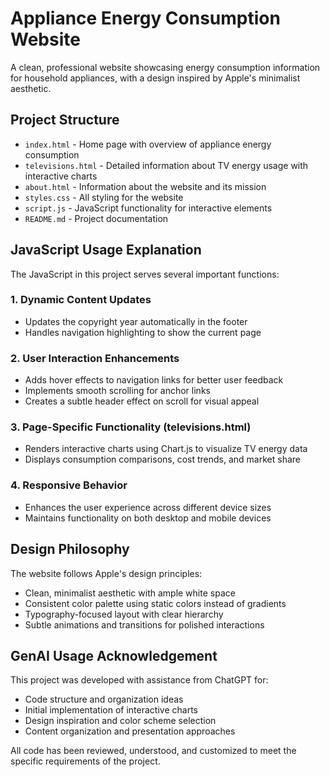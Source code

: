 # Appliance Energy Consumption Website

A clean, professional website showcasing energy consumption information for household appliances, with a design inspired by Apple's minimalist aesthetic.

## Project Structure

- `index.html` - Home page with overview of appliance energy consumption
- `televisions.html` - Detailed information about TV energy usage with interactive charts
- `about.html` - Information about the website and its mission
- `styles.css` - All styling for the website
- `script.js` - JavaScript functionality for interactive elements
- `README.md` - Project documentation

## JavaScript Usage Explanation

The JavaScript in this project serves several important functions:

### 1. Dynamic Content Updates
- Updates the copyright year automatically in the footer
- Handles navigation highlighting to show the current page

### 2. User Interaction Enhancements
- Adds hover effects to navigation links for better user feedback
- Implements smooth scrolling for anchor links
- Creates a subtle header effect on scroll for visual appeal

### 3. Page-Specific Functionality (televisions.html)
- Renders interactive charts using Chart.js to visualize TV energy data
- Displays consumption comparisons, cost trends, and market share

### 4. Responsive Behavior
- Enhances the user experience across different device sizes
- Maintains functionality on both desktop and mobile devices

## Design Philosophy

The website follows Apple's design principles:
- Clean, minimalist aesthetic with ample white space
- Consistent color palette using static colors instead of gradients
- Typography-focused layout with clear hierarchy
- Subtle animations and transitions for polished interactions

## GenAI Usage Acknowledgement

This project was developed with assistance from ChatGPT for:
- Code structure and organization ideas
- Initial implementation of interactive charts
- Design inspiration and color scheme selection
- Content organization and presentation approaches

All code has been reviewed, understood, and customized to meet the specific requirements of the project.